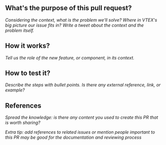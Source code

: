 ## What's the purpose of this pull request?
<em>Considering the context, what is the problem we'll solve? Where in VTEX's big picture our issue fits in? Write a tweet about the context and the problem itself.</em>

## How it works? 
<em>Tell us the role of the new feature, or component, in its context.</em>

## How to test it?
<em>Describe the steps with bullet points. Is there any external reference, link, or example?</em> 

## References
<em>Spread the knowledge: is there any content you used to create this PR that is worth sharing?</em>  

<em>Extra tip: add references to related issues or mention people important to this PR may be good for the documentation and reviewing process</em> 
